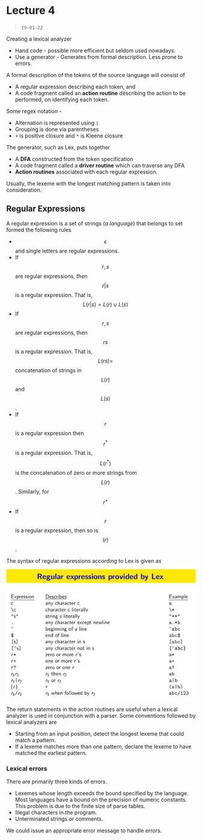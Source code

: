 # Lecture 4

> `19-01-22`

Creating a lexical analyzer

- Hand code - possible more efficient but seldom used nowadays.
- Use a generator - Generates from formal description. Less prone to errors.

A formal description of the tokens of the source language will consist of

- A regular expression describing each token, and
- A code fragment called an **action routine** describing the action to be performed, on identifying each token.

Some regex notation - 

- Alternation is represented using `|`
- Grouping is done via parentheses
- `+` is positive closure and `*` is Kleene closure

The generator, such as Lex, puts together 

- A **DFA** constructed from the token specification
- A code fragment called a **driver routine** which can traverse any DFA
- **Action routines** associated with each regular expression.

Usually, the lexeme with the longest matching pattern is taken into consideration.

## Regular Expressions

A regular expression is a set of strings (*a language*) that belongs to set formed the following rules

- $$\epsilon$$ and single letters are regular expressions.
- If $$r, s$$ are regular expressions, then $$r\vert s$$ is a regular expression. That is, $$L(r\vert s) = L(r) \cup L(s)$$
- If $$r,s$$ are regular expressions, then $$rs$$ is a regular expression. That is, $$L(rs) =$$ concatenation of strings in $$L(r)$$ and $$L(s)$$.
- If $$r$$ is a regular expression then $$r^*$$ is a regular expression. That is, $$L(r^*)$$ is the concatenation of zero or more strings from $$L(r)$$. Similarly, for $$r^+$$
- If $$r$$ is a regular expression, then so is $$(r)$$.

The syntax of regular expressions according to Lex is given as

![image-20220129164112391](/assets/img/IPL/image-20220129164112391.png)

The return statements in the action routines are useful when a lexical analyzer is used in conjunction with a parser. Some conventions followed by lexical analyzers are

- Starting from an input position, detect the longest lexeme that could match a pattern.
- If a lexeme matches more than one pattern, declare the lexeme to have matched the earliest pattern.

### Lexical errors

There are primarily three kinds of errors. 

- Lexemes whose length exceeds the bound specified by the language. Most languages have a bound on the precision of numeric constants. This problem is due to the finite size of parse tables.
- Illegal characters in the program. 
- Unterminated strings or comments.

We could issue an appropriate error message to handle errors.

